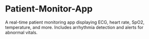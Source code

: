 # Patient-Monitor-App
A real-time patient monitoring app displaying ECG, heart rate, SpO2, temperature, and more. Includes arrhythmia detection and alerts for abnormal vitals.
